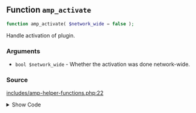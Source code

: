 ## Function `amp_activate`

```php
function amp_activate( $network_wide = false );
```

Handle activation of plugin.

### Arguments

* `bool $network_wide` - Whether the activation was done network-wide.

### Source

[includes/amp-helper-functions.php:22](TODO)

<details>
<summary>Show Code</summary>
```php
<php ?>```
</details>
